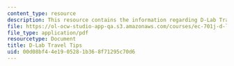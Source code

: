 ```yaml
---
content_type: resource
description: This resource contains the information regarding D-Lab Travel Tips.
file: https://ol-ocw-studio-app-qa.s3.amazonaws.com/courses/ec-701j-d-lab-i-development-fall-2009/00d08bf44e1905281b368f71295c70d6_MITEC_701JF09_read33_tips.pdf
file_type: application/pdf
resourcetype: Document
title: D-Lab Travel Tips
uid: 00d08bf4-4e19-0528-1b36-8f71295c70d6
---
```

